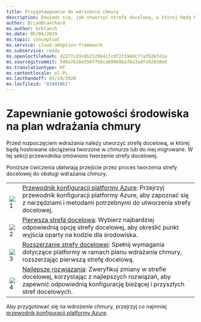```yaml
---
title: Przygotowywanie do wdrożenia chmury
description: Dowiedz się, jak utworzyć strefę docelową, w której będą hostowane obciążenia tworzone w chmurze lub do niej migrowane.
author: BrianBlanchard
ms.author: brblanch
ms.date: 05/04/2019
ms.topic: conceptual
ms.service: cloud-adoption-framework
ms.subservice: ready
ms.openlocfilehash: d2277cd3c0b21266417cdf2f194dc77af626fd1e
ms.sourcegitcommit: 5d6a7610e556f7b8ca69960ba76a3adfa9203ded
ms.translationtype: HT
ms.contentlocale: pl-PL
ms.lasthandoff: 05/14/2020
ms.locfileid: "83401061"
---
```

<!-- markdownlint-disable MD026 -->

# <a name="ensure-the-environment-is-prepared-for-the-cloud-adoption-plan"></a>Zapewnianie gotowości środowiska na plan wdrażania chmury

Przed rozpoczęciem wdrażania należy utworzyć strefę docelową, w której będą hostowane obciążenia tworzone w chmurze lub do niej migrowane. W tej sekcji przewodnika omówiono tworzenie strefy docelowej.

Poniższe ćwiczenia ułatwiają przejście przez proces tworzenia strefy docelowej do obsługi wdrażania chmury.

<!-- markdownlint-disable MD033 -->

| | |
|---|---|
| <br> ![1](../_images/icons/1.png) | [Przewodnik konfiguracji platformy Azure](./azure-setup-guide/index.md): Przejrzyj przewodnik konfiguracji platformy Azure, aby zapoznać się z narzędziami i metodami potrzebnymi do utworzenia strefy docelowej.                                |
| <br> ![2](../_images/icons/2.png) | [Pierwsza strefa docelowa](./landing-zone/first-landing-zone.md): Wybierz najbardziej odpowiednią opcję strefy docelowej, aby określić punkt wyjścia oparty na kodzie dla środowiska.                                |
| <br> ![3](../_images/icons/3.png) | [Rozszerzanie strefy docelowej](./considerations/index.md): Spełnij wymagania dotyczące platformy w ramach planu wdrażania chmury, rozszerzając pierwszą strefę docelową.                                |
| <br> ![4](../_images/icons/4.png) | [Najlepsze rozwiązania](./azure-best-practices/index.md): Zweryfikuj zmiany w strefie docelowej, korzystając z najlepszych rozwiązań, aby zapewnić odpowiednią konfigurację bieżącej i przyszłych stref docelowych.                        |

Aby przygotować się na wdrożenie chmury, przejrzyj co najmniej [przewodnik konfiguracji platformy Azure](./azure-setup-guide/index.md).
